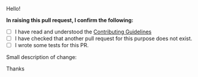 Hello!

**In raising this pull request, I confirm the following:**

- [ ] I have read and understood the [Contributing Guidelines](https://github.com/phalcon/php-zephir-parser/blob/master/CONTRIBUTING.md)
- [ ] I have checked that another pull request for this purpose does not exist.
- [ ] I wrote some tests for this PR.

Small description of change:

Thanks
